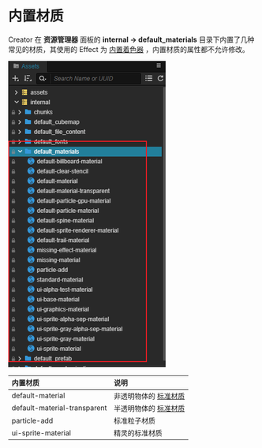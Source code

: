 # 内置材质

Creator 在 **资源管理器** 面板的 **internal -> default_materials** 目录下内置了几种常见的材质，其使用的 Effect 为 [内置着色器](../shader/effect-builtin.md) ，内置材质的属性都不允许修改。

![内置材质](img/builtin-material.png)

| 内置材质                              | 说明                                                       |
| :------------------------------------ | :--------------------------------------------------------- |
| default-material                      | 非透明物体的 [标准材质](../shader/effect-builtin-pbr.md)   |
| default-material-transparent          | 半透明物体的 [标准材质](../shader/effect-builtin-pbr.md)   |
| particle-add                          | 标准粒子材质                                               |
| ui-sprite-material                    | 精灵的标准材质                                             |

<!-- 
| default-billboard-material.mtl        | 内置公告板材质                                             |
| default-clear-stencil.mtl             | 清理 Stencil 缓存                                          |
| default-material.mtl                  | 默认材质                                                   |
| default-material-transparent.mtl      | 默认半透明材质                                             |
| default-particle-gpu-material.mtl     | 默认 [GPU 粒子](../particle-system/index.md) 材质          |
| default-particle-material.mtl         | 默认 [粒子](../particle-system/index.md) 材质              |
| default-spine-material.mtl            | 默认 [Spine 动画](../asset/spine.md) 材质                  |
| default-sprite-renderer-material.mtl  | 默认 [精灵](../ui-system/components/editor/sprite.md) 材质 |
| default-trail-material.mtl            | 默认 [拖尾](../particle-system/trail-module.md) 材质       |
| missing-effect-material.mtl           | 着色器丢失时显示错误的材质                                 |
| missing-material.mtl                  | 丢失材质时显示的默认材质                                   |
| particle-add.mtl                      | 粒子叠加材质                                               |
| standard-material.mtl                 | 标准 PBR 材质                                              |
| ui-alpha-test-material.mtl            |
| ui-base-material.mtl                  |
| ui-graphics-material.mtl              |
| ui-sprite-alpha-sep-material.mtl      |
| ui-sprite-gray-alpha-sep-material.mtl |
| ui-sprite-gray-material.mtl           |
| ui-sprite-material.mtl                |
-->